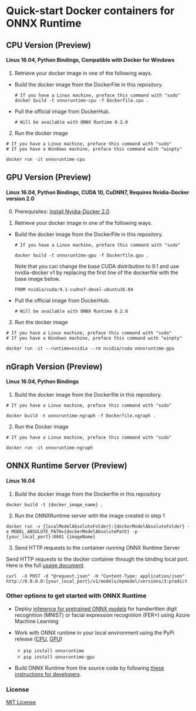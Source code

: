 # Quick-start Docker containers for ONNX Runtime

## CPU Version (Preview)
#### Linux 16.04, Python Bindings, Compatible with Docker for Windows

1. Retrieve your docker image in one of the following ways.

- Build the docker image from the DockerFile in this repository.
  ```
  # If you have a Linux machine, preface this command with "sudo"
  docker build -t onnxruntime-cpu -f Dockerfile.cpu .
  ```
 - Pull the official image from DockerHub.
 
   ```
   # Will be available with ONNX Runtime 0.2.0
   ```
2. Run the docker image

  ```
  # If you have a Linux machine, preface this command with "sudo"
  # If you have a Windows machine, preface this command with "winpty"

  docker run -it onnxruntime-cpu
  ```

## GPU Version (Preview)
#### Linux 16.04, Python Bindings, CUDA 10, CuDNN7, Requires Nvidia-Docker version 2.0

0. Prerequisites: [Install Nvidia-Docker 2.0](https://github.com/nvidia/nvidia-docker/wiki/Installation-(version-2.0))

1. Retrieve your docker image in one of the following ways.    
  - Build the docker image from the DockerFile in this repository.
    ``` 
    # If you have a Linux machine, preface this command with "sudo"  
    
    docker build -t onnxruntime-gpu -f Dockerfile.gpu .
    ```
    Note that you can change the base CUDA distribution to 9.1 and use nvidia-docker v1
    by replacing the first line of the dockerfile with the base image below.
    ```
    FROM nvidia/cuda:9.1-cudnn7-devel-ubuntu16.04
    ```
 - Pull the official image from DockerHub.
 
   ```
   # Will be available with ONNX Runtime 0.2.0
   ```

2. Run the docker image
  ```
  # If you have a Linux machine, preface this command with "sudo"
  # If you have a Windows machine, preface this command with "winpty"

  docker run -it --runtime=nvidia --rm nvidia/cuda onnxruntime-gpu
  ```

## nGraph Version (Preview)
#### Linux 16.04, Python Bindings

1. Build the docker image from the Dockerfile in this repository.
  ```
  # If you have a Linux machine, preface this command with "sudo"
  
  docker build -t onnxruntime-ngraph -f Dockerfile.ngraph .
  ```

2. Run the Docker image

  ```
  # If you have a Linux machine, preface this command with "sudo"
  
  docker run -it onnxruntime-ngraph
  ```

## ONNX Runtime Server (Preview)
#### Linux 16.04

1. Build the docker image from the Dockerfile in this repository
  ```
  docker build -t {docker_image_name} .
  ```
  
2. Run the ONNXRuntime server with the image created in step 1

  ```
  docker run -v {localModelAbsoluteFolder}:{dockerModelAbsoluteFolder} -e MODEL_ABSOLUTE_PATH={dockerModelAbsolutePath} -p {your_local_port}:8001 {imageName}
  ```
3. Send HTTP requests to the container running ONNX Runtime Server

  Send HTTP requests to the docker container through the binding local port. Here is the full [usage document](https://github.com/Microsoft/onnxruntime/blob/master/docs/ONNX_Runtime_Server_Usage.md).
  ```
  curl  -X POST -d "@request.json" -H "Content-Type: application/json" http://0.0.0.0:{your_local_port}/v1/models/mymodel/versions/3:predict  
  ```

### Other options to get started with ONNX Runtime

- Deploy [inference for pretrained ONNX models](https://github.com/Azure/MachineLearningNotebooks/tree/master/how-to-use-azureml/deployment/onnx) for handwritten digit recognition (MNIST)
or facial expression recognition (FER+) using Azure Machine Learning

- Work with ONNX runtime in your local environment using the PyPi release ([CPU](https://pypi.org/project/onnxruntime/), [GPU](https://pypi.org/project/onnxruntime-gpu/))
    - ``pip install onnxruntime``
    - ``pip install onnxruntime-gpu``

- Build ONNX Runtime from the source code by following [these instructions for developers](../BUILD.md).

### License
[MIT License](../LICENSE)
